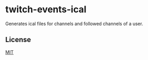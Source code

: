 # twitch-events-ical
Generates ical files for channels and followed channels of a user.

## License
[MIT](./LICENSE)
